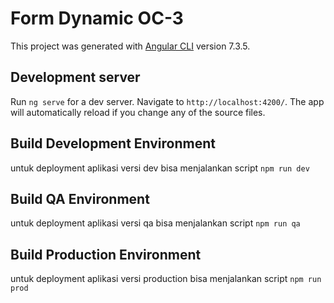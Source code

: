 # Form Dynamic OC-3

This project was generated with [Angular CLI](https://github.com/angular/angular-cli) version 7.3.5.

## Development server

Run `ng serve` for a dev server. Navigate to `http://localhost:4200/`. The app will automatically reload if you change any of the source files.


## Build Development Environment

untuk deployment aplikasi versi dev bisa menjalankan script `npm run dev` 


## Build QA Environment

untuk deployment aplikasi versi qa bisa menjalankan script `npm run qa` 


## Build Production Environment

untuk deployment aplikasi versi production bisa menjalankan script `npm run prod` 